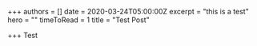 +++
authors = []
date = 2020-03-24T05:00:00Z
excerpt = "this is a test"
hero = ""
timeToRead = 1
title = "Test Post"

+++
Test